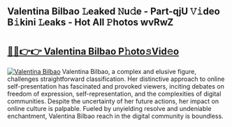 ## Valentina Bilbao 𝙻eaked 𝙽u𝚍e - Part-qjU 𝚅𝚒deo B𝚒kini 𝙻eaks - Hot All 𝙿hotos wvRwZ

# <h2><a href="http://ld1fx0.urlbe.top/?page=Valentina+Bilbao">🔗🔗👉👉 Valentina Bilbao P𝚑oto𝚜Vid𝚎o</a></h2>

[![Valentina Bilbao](https://i.imgur.com/eBuTRDB.gif)](http://ld1fx0.urlbe.top/?page=Valentina+Bilbao)
Valentina Bilbao, a complex and elusive figure, challenges straightforward classification. Her distinctive approach to online self-presentation has fascinated and provoked viewers, inciting debates on freedom of expression, self-representation, and the complexities of digital communities. Despite the uncertainty of her future actions, her impact on online culture is palpable. Fueled by unyielding resolve and undeniable enchantment, Valentina Bilbao reach in the digital community is boundless.
